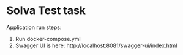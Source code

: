 # Solva Test task

Application run steps:
1. Run docker-compose.yml
2. Swagger UI is here: http://localhost:8081/swagger-ui/index.html 
